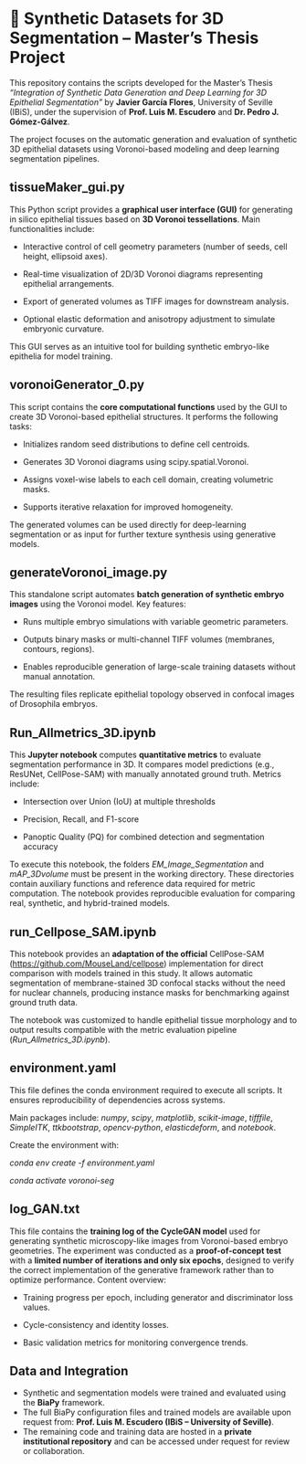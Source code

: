 # 🧬 Synthetic Datasets for 3D Segmentation – Master’s Thesis Project
This repository contains the scripts developed for the Master’s Thesis *“Integration of Synthetic Data Generation and Deep Learning for 3D Epithelial Segmentation”* by **Javier García Flores**, University of Seville (IBiS), under the supervision of **Prof. Luis M. Escudero** and **Dr. Pedro J. Gómez-Gálvez**.

The project focuses on the automatic generation and evaluation of synthetic 3D epithelial datasets using Voronoi-based modeling and deep learning segmentation pipelines.

## tissueMaker_gui.py

This Python script provides a **graphical user interface (GUI)** for generating in silico epithelial tissues based on **3D Voronoi tessellations**.
Main functionalities include:

- Interactive control of cell geometry parameters (number of seeds, cell height, ellipsoid axes).

- Real-time visualization of 2D/3D Voronoi diagrams representing epithelial arrangements.

- Export of generated volumes as TIFF images for downstream analysis.

- Optional elastic deformation and anisotropy adjustment to simulate embryonic curvature.

This GUI serves as an intuitive tool for building synthetic embryo-like epithelia for model training.

## voronoiGenerator_0.py

This script contains the **core computational functions** used by the GUI to create 3D Voronoi-based epithelial structures.
It performs the following tasks:

- Initializes random seed distributions to define cell centroids.

- Generates 3D Voronoi diagrams using scipy.spatial.Voronoi.

- Assigns voxel-wise labels to each cell domain, creating volumetric masks.

- Supports iterative relaxation for improved homogeneity.

The generated volumes can be used directly for deep-learning segmentation or as input for further texture synthesis using generative models.

## generateVoronoi_image.py

This standalone script automates **batch generation of synthetic embryo images** using the Voronoi model.
Key features:

- Runs multiple embryo simulations with variable geometric parameters.

- Outputs binary masks or multi-channel TIFF volumes (membranes, contours, regions).

- Enables reproducible generation of large-scale training datasets without manual annotation.

The resulting files replicate epithelial topology observed in confocal images of Drosophila embryos.

## Run_Allmetrics_3D.ipynb

This **Jupyter notebook** computes **quantitative metrics** to evaluate segmentation performance in 3D.
It compares model predictions (e.g., ResUNet, CellPose-SAM) with manually annotated ground truth.
Metrics include:

- Intersection over Union (IoU) at multiple thresholds

- Precision, Recall, and F1-score

- Panoptic Quality (PQ) for combined detection and segmentation accuracy

To execute this notebook, the folders *EM_Image_Segmentation* and *mAP_3Dvolume* must be present in the working directory. These directories contain auxiliary functions and reference data required for metric computation. The notebook provides reproducible evaluation for comparing real, synthetic, and hybrid-trained models.

## run_Cellpose_SAM.ipynb

This notebook provides an **adaptation of the official** CellPose-SAM (https://github.com/MouseLand/cellpose) implementation for direct comparison with models trained in this study.
It allows automatic segmentation of membrane-stained 3D confocal stacks without the need for nuclear channels, producing instance masks for benchmarking against ground truth data.

The notebook was customized to handle epithelial tissue morphology and to output results compatible with the metric evaluation pipeline (*Run_Allmetrics_3D.ipynb*).

## environment.yaml

This file defines the conda environment required to execute all scripts. It ensures reproducibility of dependencies across systems. 

Main packages include: *numpy*, *scipy*, *matplotlib*, *scikit-image*, *tifffile*, *SimpleITK*, *ttkbootstrap*, *opencv-python*, *elasticdeform*, and *notebook*.

Create the environment with:

*conda env create -f environment.yaml*

*conda activate voronoi-seg*

## log_GAN.txt 

This file contains the **training log of the CycleGAN model** used for generating synthetic microscopy-like images from Voronoi-based embryo geometries. The experiment was conducted as a **proof-of-concept test** with a **limited number of iterations and only six epochs**, designed to verify the correct implementation of the generative framework rather than to optimize performance. Content overview:

- Training progress per epoch, including generator and discriminator loss values.

- Cycle-consistency and identity losses.

- Basic validation metrics for monitoring convergence trends.

## Data and Integration

- Synthetic and segmentation models were trained and evaluated using the **BiaPy** framework.
- The full BiaPy configuration files and trained models are available upon request from: **Prof. Luis M. Escudero (IBiS – University of Seville)**.
- The remaining code and training data are hosted in a **private institutional repository** and can be accessed under request for review or collaboration.
